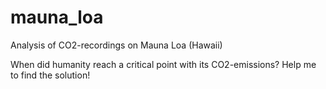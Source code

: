# mauna_loa
Analysis of CO2-recordings on Mauna Loa (Hawaii)

When did humanity reach a critical point with its CO2-emissions?
Help me to find the solution!
